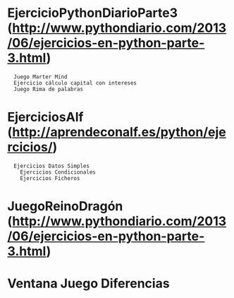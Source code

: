 # EjercicioPythonDiarioParte3 (http://www.pythondiario.com/2013/06/ejercicios-en-python-parte-3.html)
      Juego Marter Mind
      Ejercicio cálculo capital con intereses
      Juego Rima de palabras
# EjerciciosAlf (http://aprendeconalf.es/python/ejercicios/)
      Ejercicios Datos Simples
	    Ejercicios Condicionales
	    Ejercicios Ficheros
# JuegoReinoDragón (http://www.pythondiario.com/2013/06/ejercicios-en-python-parte-3.html)
# Ventana Juego Diferencias
